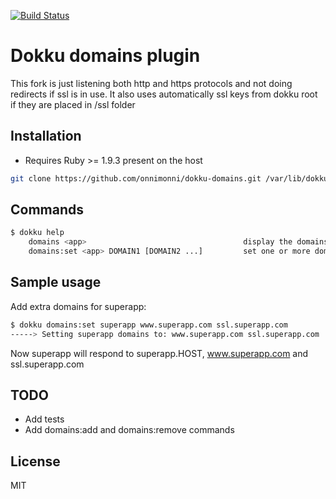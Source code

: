 [![Build Status](https://travis-ci.org/krisrang/dokku-domains.png?branch=master)](https://travis-ci.org/krisrang/dokku-domains)

Dokku domains plugin
=====

This fork is just listening both http and https protocols and not doing redirects if ssl is in use.
It also uses automatically ssl keys from dokku root if they are placed in /ssl folder

Installation
-----

* Requires Ruby >= 1.9.3 present on the host

```bash
git clone https://github.com/onnimonni/dokku-domains.git /var/lib/dokku/plugins/domains
```

Commands
-----

```bash
$ dokku help
    domains <app>                                   display the domains for an app
    domains:set <app> DOMAIN1 [DOMAIN2 ...]         set one or more domains
```

Sample usage
-----

Add extra domains for superapp:

```bash
$ dokku domains:set superapp www.superapp.com ssl.superapp.com
-----> Setting superapp domains to: www.superapp.com ssl.superapp.com
```

Now superapp will respond to superapp.HOST, www.superapp.com and ssl.superapp.com

TODO
-----
* Add tests
* Add domains:add and domains:remove commands

License
-----
MIT
